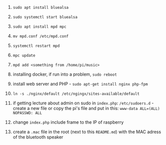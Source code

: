 1. `sudo apt install bluealsa`

2. `sudo systemctl start bluealsa`

3. `sudo apt install mpd mpc`

4. `mv mpd.conf /etc/mpd.conf`

5. `systemctl restart mpd`

6. `mpc update`

7. `mpd add <something from /home/pi/music>`

8. installing docker, if run into a problem, `sudo reboot`

9. install web server and PHP - `sudo apt-get install nginx php-fpm`

10. `ln -s ./nginx/default /etc/ngingx/sites-available/default`

11. if getting lecture about admin on sudo in `index.php`:
`/etc/sudoers.d` - create a new file or copy the pi's file and put in this:
`www-data ALL=(ALL) NOPASSWD: ALL`

12. change `index.php` include frame to the IP of raspberry

13. create a `.mac` file in the root (next to this `README.md`) with the MAC adress of the bluetooth speaker
